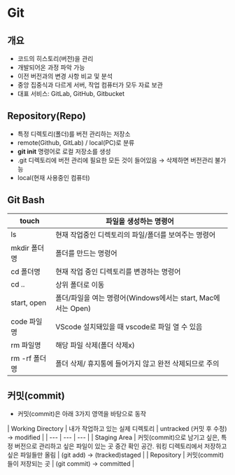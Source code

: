 # Git

## 개요
  - 코드의 히스토리(버전)을 관리
  - 개발되어온 과정 파악 가능
  - 이전 버전과의 변경 사항 비교 및 분석
  - 중앙 집중식과 다르게 서버, 작업 컴퓨터가 모두 자료 보관
- 대표 서비스: GitLab, GitHub, Gitbucket

## Repository(Repo)
- 특정 디렉토리(폴더)를 버전 관리하는 저장소
- remote(Github, GitLab) / local(PC)로 분류
- **git init** 명령어로 로컬 저장소를 생성
- .git 디렉토리에 버전 관리에 필요한 모든 것이 들어있음 → 삭제하면 버전관리 불가능
- local(현재 사용중인 컴퓨터)

## Git Bash
| touch | 파일을 생성하는 명령어 |
| --- | --- |
| ls | 현재 작업중인 디렉토리의 파일/폴더를 보여주는 명령어 |
| mkdir 폴더명 | 폴더를 만드는 명령어 |
| cd 폴더명 | 현재 작업 중인 디렉토리를 변경하는 명령어 |
| cd .. | 상위 폴더로 이동 |
| start, open | 폴더/파일을 여는 명령어(Windows에서는 start, Mac에서는 Open) |
| code 파일명 | VScode 설치돼있을 때 vscode로 파일 열 수 있음 |
| rm 파일명 | 해당 파일 삭제(폴더 삭제x) |
| rm -rf 폴더명 | 폴더 삭제/ 휴지통에 들어가지 않고 완전 삭제되므로 주의 |

## 커밋(commit)

- 커밋(commit)은 아래 3가지 영역을 바탕으로 동작

| Working Directory | 내가 작업하고 있는 실제 디렉토리 | untracked
(커밋 후 수정) → modified |
| --- | --- | --- |
| Staging Area | 커밋(commit)으로 남기고 싶은, 특정 버전으로 관리하고 싶은 파일이 있는 곳
중간 확인 공간. 워킹 디렉토리에서 저장하고 싶은 파일들만 올림 | (git add) →
(tracked)staged |
| Repository | 커밋(commit)들이 저장되는 곳 | (git commit) →
committed |


